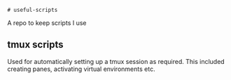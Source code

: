     # useful-scripts
A repo to keep scripts I use

## tmux scripts
Used for automatically setting up a tmux session as required. This included
creating panes, activating virtual environments etc.

